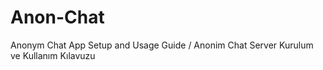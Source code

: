 # Anon-Chat
Anonym Chat App Setup and Usage Guide / Anonim Chat Server Kurulum ve Kullanım Kılavuzu
